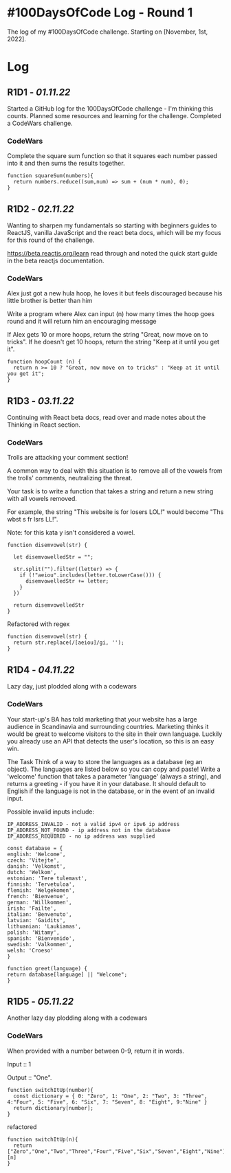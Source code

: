 # #100DaysOfCode Log - Round 1 

The log of my #100DaysOfCode challenge. Starting on [November, 1st, 2022].

# Log

## R1D1 - *01.11.22*

Started a GitHub log for the 100DaysOfCode challenge - I'm thinking this counts. Planned some resources and learning for the challenge. Completed a CodeWars challenge. 

### CodeWars
Complete the square sum function so that it squares each number passed into it and then sums the results together.

```
function squareSum(numbers){
  return numbers.reduce((sum,num) => sum + (num * num), 0);
}
```

## R1D2 - *02.11.22*

Wanting to sharpen my fundamentals so starting with beginners guides to ReactJS, vanilla JavaScript and the react beta docs, which will be my focus for this round of the challenge.

https://beta.reactjs.org/learn read through and noted the quick start guide in the beta reactjs documentation. 

### CodeWars
Alex just got a new hula hoop, he loves it but feels discouraged because his little brother is better than him

Write a program where Alex can input (n) how many times the hoop goes round and it will return him an encouraging message 

If Alex gets 10 or more hoops, return the string "Great, now move on to tricks".
If he doesn't get 10 hoops, return the string "Keep at it until you get it".

```
function hoopCount (n) {
  return n >= 10 ? "Great, now move on to tricks" : "Keep at it until you get it";
}
```

## R1D3 - *03.11.22*

Continuing with React beta docs, read over and made notes about the Thinking in React section.

### CodeWars
Trolls are attacking your comment section!

A common way to deal with this situation is to remove all of the vowels from the trolls' comments, neutralizing the threat.

Your task is to write a function that takes a string and return a new string with all vowels removed.

For example, the string "This website is for losers LOL!" would become "Ths wbst s fr lsrs LL!".

Note: for this kata y isn't considered a vowel.

```
function disemvowel(str) {
  
  let disemvowelledStr = "";
 
  str.split("").filter((letter) => {
    if (!"aeiou".includes(letter.toLowerCase())) {
      disemvowelledStr += letter; 
    }
  })
  
  return disemvowelledStr
}
```

Refactored with regex

```
function disemvowel(str) {
  return str.replace(/[aeiou]/gi, '');
}
```

## R1D4 - *04.11.22*

Lazy day, just plodded along with a codewars

### CodeWars

Your start-up's BA has told marketing that your website has a large audience in Scandinavia and surrounding countries. Marketing thinks it would be great to welcome visitors to the site in their own language. Luckily you already use an API that detects the user's location, so this is an easy win.

The Task
Think of a way to store the languages as a database (eg an object). The languages are listed below so you can copy and paste!
Write a 'welcome' function that takes a parameter 'language' (always a string), and returns a greeting - if you have it in your database. It should default to English if the language is not in the database, or in the event of an invalid input.

Possible invalid inputs include:
```
IP_ADDRESS_INVALID - not a valid ipv4 or ipv6 ip address
IP_ADDRESS_NOT_FOUND - ip address not in the database
IP_ADDRESS_REQUIRED - no ip address was supplied
```

```
const database = {
english: 'Welcome',
czech: 'Vitejte',
danish: 'Velkomst',
dutch: 'Welkom',
estonian: 'Tere tulemast',
finnish: 'Tervetuloa',
flemish: 'Welgekomen',
french: 'Bienvenue',
german: 'Willkommen',
irish: 'Failte',
italian: 'Benvenuto',
latvian: 'Gaidits',
lithuanian: 'Laukiamas',
polish: 'Witamy',
spanish: 'Bienvenido',
swedish: 'Valkommen',
welsh: 'Croeso'
}

function greet(language) {
return database[language] || "Welcome";
}
```

## R1D5 - *05.11.22*

Another lazy day plodding along with a codewars

### CodeWars

When provided with a number between 0-9, return it in words.

Input :: 1

Output :: "One".

```
function switchItUp(number){
  const dictionary = { 0: "Zero", 1: "One", 2: "Two", 3: "Three", 4:"Four", 5: "Five", 6: "Six", 7: "Seven", 8: "Eight", 9:"Nine" }
  return dictionary[number];
}
```
refactored
```
function switchItUp(n){
  return ["Zero","One","Two","Three","Four","Five","Six","Seven","Eight","Nine"][n]
}
```